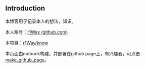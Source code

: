 ## Introduction

本博客用于记录本人的想法，知识。

本人账号：[r1Way (github.com)](https://github.com/r1Way)

本项目：[r1Way/know](https://github.com/r1Way/know)

本页面由mdbook构建，并部署在github page上，有兴趣者，可点击[make_github_page](ideas/make_github_page.md)。

